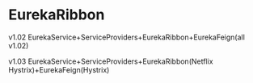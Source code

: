 # EurekaRibbon

v1.02
EurekaService+ServiceProviders+EurekaRibbon+EurekaFeign(all v1.02)


v1.03
EurekaService+ServiceProviders+EurekaRibbon(Netflix Hystrix)+EurekaFeign(Hystrix)
